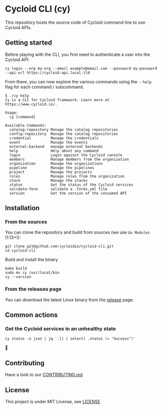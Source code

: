 # Cycloid CLI (cy)

This repository hosts the source code of Cycloid command line to use Cycloid APIs.

## Getting started

Before playing with the CLI, you first need to authenticate a user into the Cycloid API:

```
cy login --org my-org --email example@email.com --password my-password --api-url https://cycloid-api.local.tld
```

From there, you can now explore the various commands using the `--help` flag for each command / subcommand.

```shell
$ ./cy help
Cy is a CLI for Cycloid framework. Learn more at https://www.cycloid.io/.

Usage:
  cy [command]

Available Commands:
  catalog-repository Manage the catalog repositories
  config-repository  Manage the catalog repositories
  credential         Manage the credentials
  event              Manage the events
  external-backend   manage external backends
  help               Help about any command
  login              Login against the Cycloid console
  members            Manage members from the organization
  organization       Manage the organizations
  pipeline           Manage the pipelines
  project            Manage the projects
  roles              Manage roles from the organization
  stack              Manage the stacks
  status             Get the status of the Cycloid services
  validate-form      validate a .forms.yml file
  version            Get the version of the consumed API
```

## Installation

### From the sources

You can clone the repository and build from sources (we use `Go Modules` (1.13+)):

```shell
git clone git@github.com:cycloidio/cycloid-cli.git
cd cycloid-cli
```

Build and install the binary

```
make build
sudo mv cy /usr/local/bin
cy --version
```

### From the releases page

You can download the latest Linux binary from the [release](https://github.com/cycloidio/cycloid-cli/releases) page.

## Common actions

### Get the Cycloid services in an unhealthy state

```
cy status -o json | jq '.[] | select( .status != "Success")'
```

:construction:
<!-- This is where we could add some useful examples: create a user, etc. -->

## Contributing

Have a look to our [CONTRIBUTING.md](CONTRIBUTING.md)

## License

This project is under MIT License, see [LICENSE](LICENSE)
